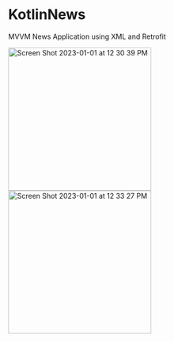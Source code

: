 # KotlinNews
MVVM News Application using XML and Retrofit


<img width="289" alt="Screen Shot 2023-01-01 at 12 30 39 PM" src="https://user-images.githubusercontent.com/86651172/210181226-b9dfc910-6247-44e6-bfb1-a0c19d6ab901.png"> <img width="289" alt="Screen Shot 2023-01-01 at 12 33 27 PM" src="https://user-images.githubusercontent.com/86651172/210181292-3d87c8d0-55ab-4e83-a223-6e7d247132c3.png">


